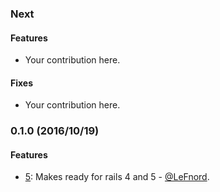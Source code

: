 ### Next

#### Features

* Your contribution here.

#### Fixes

* Your contribution here.


### 0.1.0 (2016/10/19)

#### Features

* [5](https://github.com/Sage/vat_id_validator/pull/5): Makes ready for rails 4 and 5 - [@LeFnord](https://github.com/LeFnord).
